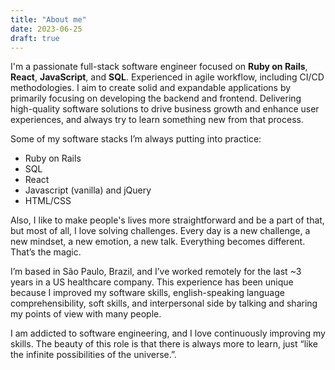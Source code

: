 ```yaml
---
title: "About me"
date: 2023-06-25
draft: true
---
```


I'm a passionate full-stack software engineer focused on **Ruby on Rails**, **React**, **JavaScript**, and **SQL**. Experienced in agile workflow, including CI/CD methodologies. I aim to create solid and expandable applications by primarily focusing on developing the backend and frontend. Delivering high-quality software solutions to drive business growth and enhance user experiences, and always try to learn something new from that process.

Some of my software stacks I’m always putting into practice:

- Ruby on Rails
- SQL
- React
- Javascript (vanilla) and jQuery
- HTML/CSS

Also, I like to make people's lives more straightforward and be a part of that, but most of all, I love solving challenges. Every day is a new challenge, a new mindset, a new emotion, a new talk. Everything becomes different. That’s the magic.

I’m based in São Paulo, Brazil, and I’ve worked remotely for the last ~3 years in a US healthcare company. This experience has been unique because I improved my software skills, english-speaking language comprehensibility, soft skills, and interpersonal side by talking and sharing my points of view with many people.

I am addicted to software engineering, and I love continuously improving my skills. The beauty of this role is that there is always more to learn, just “like the infinite possibilities of the universe.”.
